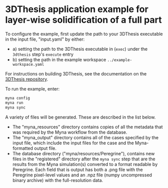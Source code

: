 # 3DThesis application example for layer-wise solidification of a full part

To configure the example, first update the path to your 3DThesis executable in
the input file, "input.yaml" by either:

- a) setting the path to the 3DThesis executable in (`exec`) under
    the `3dthesis` step's `execute` entry
- b) setting the path in the example workspace `../example-workspace.yaml`

For instructions on building 3DThesis, see the documentation on the
[3DThesis repository](https://gitlab.com/JamieStumpORNL/3DThesis).

To run the example, enter:

```bash
myna config
myna run
myna sync
```

A variety of files will be generated. These are described in the list below.

- The "myna_resources" directory contains copies
of all the metadata that was required by the Myna workflow from the database.
- The "myna_output" directory contains all of the cases specified by the input file,
which include the input files for the case and the Myna-formatted output file.
- The database directory ("myna/resources/Peregrine"), contains new files in the
"registered" directory after the `myna sync` step that are the results from the
Myna simulation(s) converted to a format readable by Peregrine. Each field that is
output has both a .png file with the Peregrine pixel-level values and an .npz file
(numpy uncompressed binary archive) with the full-resolution data.
